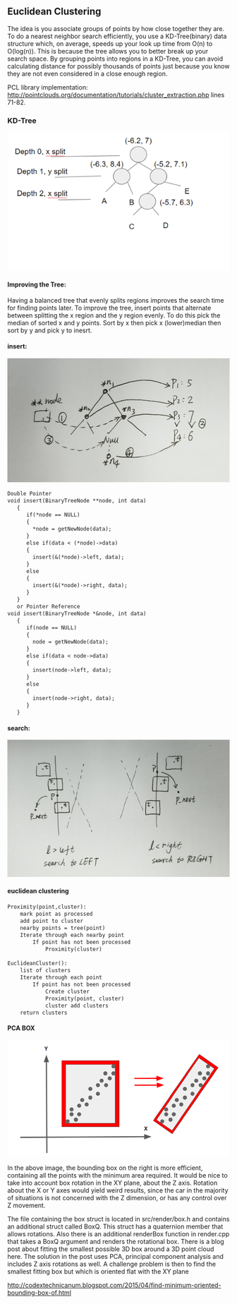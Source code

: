 ## Euclidean Clustering
The idea is you associate groups of points by how close together they are. To do a nearest neighbor search efficiently, you use a KD-Tree(binary) data structure which, on average, speeds up your look up time from O(n) to O(log(n)). This is because the tree allows you to better break up your search space. By grouping points into regions in a KD-Tree, you can avoid calculating distance for possibly thousands of points just because you know they are not even considered in a close enough region.

PCL library implementation:
http://pointclouds.org/documentation/tutorials/cluster_extraction.php   lines 71-82.

### KD-Tree

![not text](img/kdtree5.png)

#### Improving the Tree:
Having a balanced tree that evenly splits regions improves the search time for finding points later. To improve the tree, insert points that alternate between splitting the x region and the y region evenly. To do this pick the median of sorted x and y points.
Sort by x then pick x (lower)median then sort by y and pick y to inesrt.

#### insert:
![not text](img/kdtree_insert.png)

```
Double Pointer
void insert(BinaryTreeNode **node, int data)
   {
      if(*node == NULL)
      {
        *node = getNewNode(data);
      }
      else if(data < (*node)->data)
      {
        insert(&(*node)->left, data);
      }
      else
      {
        insert(&(*node)->right, data);
      }
   }
   or Pointer Reference
void insert(BinaryTreeNode *&node, int data)
   {
      if(node == NULL)
      {
        node = getNewNode(data);
      }
      else if(data < node->data)
      {
        insert(node->left, data);
      }
      else
      {
        insert(node->right, data);
      }
   }
```

#### search:
![not text](img/kdtree_search.png)

#### euclidean clustering
```
Proximity(point,cluster):
    mark point as processed
    add point to cluster
    nearby points = tree(point)
    Iterate through each nearby point
        If point has not been processed
            Proximity(cluster)

EuclideanCluster():
    list of clusters 
    Iterate through each point
        If point has not been processed
            Create cluster
            Proximity(point, cluster)
            cluster add clusters
    return clusters
```
#### PCA BOX
![not text](img/boxexample2.png)
  
 In the above image, the bounding box on the right is more efficient, containing all the points with the minimum area required. It would be nice to take into account box rotation in the XY plane, about the Z axis. Rotation about the X or Y axes would yield weird results, since the car in the majority of situations is not concerned with the Z dimension, or has any control over Z movement.
 
 The file containing the box struct is located in src/render/box.h and contains an additional struct called BoxQ. This struct has a quaternion member that allows rotations. Also there is an additional renderBox function in render.cpp that takes a BoxQ argument and renders the rotational box. There is a blog post about fitting the smallest possible 3D box around a 3D point cloud here. The solution in the post uses PCA, principal component analysis and includes Z axis rotations as well. A challenge problem is then to find the smallest fitting box but which is oriented flat with the XY plane

http://codextechnicanum.blogspot.com/2015/04/find-minimum-oriented-bounding-box-of.html
